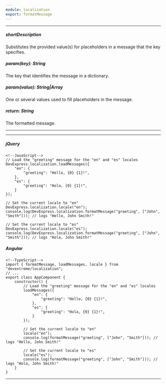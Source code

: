 ```yaml
---
module: localization
export: formatMessage
---
```

---
##### shortDescription
Substitutes the provided value(s) for placeholders in a message that the key specifies.

##### param(key): String
The key that identifies the message in a dictionary.

##### param(value): String|Array<String>
One or several values used to fill placeholders in the message.

##### return: String
The formatted message.

---
---
##### jQuery

    <!--JavaScript-->
    // Load the "greeting" message for the "en" and "es" locales
    DevExpress.localization.loadMessages({
        "en": {
            "greeting": "Hello, {0} {1}!",
        },
        "es": {
            "greeting": "Hola, {0} {1}!",
        }
    });
    
    // Set the current locale to "en"
    DevExpress.localization.locale("en");
    console.log(DevExpress.localization.formatMessage("greeting", ["John", "Smith"])); // logs "Hello, John Smith!"

    // Set the current locale to "es"
    DevExpress.localization.locale("es");
    console.log(DevExpress.localization.formatMessage("greeting", ["John", "Smith"])); // logs "Hola, John Smith!"

##### Angular

    <!--TypeScript-->
    import { formatMessage, loadMessages, locale } from "devextreme/localization";
    // ...
    export class AppComponent {
        constructor() {
            // Load the "greeting" message for the "en" and "es" locales
            loadMessages({
                "en": {
                    "greeting": "Hello, {0} {1}!",
                },
                "es": {
                    "greeting": "Hola, {0} {1}!",
                }
            });

            // Set the current locale to "en"
            locale("en");
            console.log(formatMessage("greeting", ["John", "Smith"])); // logs "Hello, John Smith!"

            // Set the current locale to "es"
            locale("es");
            console.log(formatMessage("greeting", ["John", "Smith"])); // logs "Hola, John Smith!"
        }
    }

---